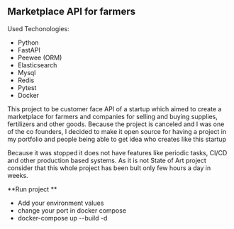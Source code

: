 ## Marketplace API for farmers
Used Techonologies:
 - Python
 - FastAPI
 - Peewee (ORM)
 - Elasticsearch
 - Mysql
 - Redis
 - Pytest
 - Docker

This project to be customer face API of a startup which aimed to create a marketplace for farmers and companies for selling and buying supplies, fertilizers and other goods. Because the project is canceled and I was one of the co founders, I decided to make it open source for having a project in my portfolio and people being able to get idea who creates like this startup

Because it was stopped it does not have features like periodic tasks, CI/CD and other production based systems. As it is not State of Art project consider that this whole project has been bult only few hours a day in weeks. 

**Run project **

 - Add your environment values
 - change your port in docker compose
 - docker-compose up --build -d 
